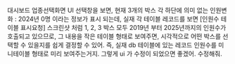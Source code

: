 대시보드 업종선택화면 UI 선택창을 보면, 
현재 3개의 박스 각 하단에 의미 없는 인원변화 : 2024년 0명 이라는 정보가 표시 되는데, 
실재 각 테이블 레코드를 보면 [인원수 테이블 표시요청] 스크린샷 처럼 1, 2, 3 박스 모두 2019년 부터 2025년까지의 인원수가 호출되고 있으므로, 그 내용을 작은 테이블 형태로 보여주면, 시각적으로 어떤 박스를 선택할 수 있을지를 쉽게 결정할 수 있어. 즉, 실재 db 테이블에 있는 레코드 인원수를 미니테이블 형태로 미리 보여주는거지. 그렇게 ui 가 수정이 되었으면 좋겠어. 수정해줘. 